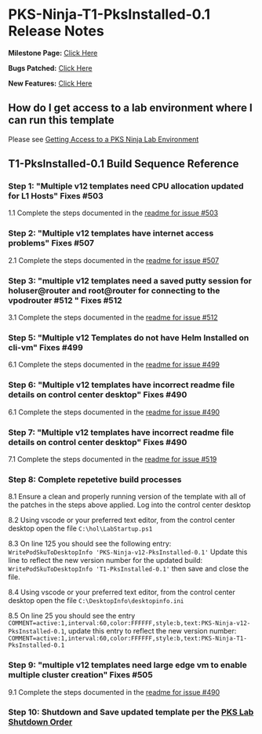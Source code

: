 # PKS-Ninja-T1-PksInstalled-0.1 Release Notes

**Milestone Page:** [Click Here](https://github.com/CNA-Tech/PKS-Ninja/milestone/1)

**Bugs Patched:** [Click Here](https://github.com/CNA-Tech/PKS-Ninja/issues?utf8=%E2%9C%93&q=label%3AAppliesTo%2FvAppTemplate%2Fv12-PksInstalled-0.1++milestone%3AMilestone6425+)

**New Features:** [Click Here](https://github.com/CNA-Tech/PKS-Ninja/issues?utf8=%E2%9C%93&q=label:enhancement/newFeature+label:AppliesTo/vAppTemplate/v12-PksInstalled++milestone:Milestone6425)

## How do I get access to a lab environment where I can run this template

Please see [Getting Access to a PKS Ninja Lab Environment](https://github.com/CNA-Tech/PKS-Ninja/tree/Pks1.4/Courses/GetLabAccess-LA8528)

## T1-PksInstalled-0.1 Build Sequence Reference

### Step 1: "Multiple v12 templates need CPU allocation updated for L1 Hosts" Fixes #503

1.1 Complete the steps documented in the [readme for issue #503](../../../../Patches/503/readme.md)

### Step 2: "Multiple v12 templates have internet access problems" Fixes #507

2.1 Complete the steps documented in the [readme for issue #507](../../../../Patches/507/readme.md)

### Step 3: "multiple v12 templates need a saved putty session for holuser@router and root@router for connecting to the vpodrouter #512 " Fixes #512

3.1 Complete the steps documented in the [readme for issue #512](../../../../Patches/512/readme.md)

### Step 5: "Multiple v12 Templates do not have Helm Installed on cli-vm" Fixes #499

6.1 Complete the steps documented in the [readme for issue #499](../../../../Patches/499/readme.md)

### Step 6: "Multiple v12 templates have incorrect readme file details on control center desktop" Fixes #490

6.1 Complete the steps documented in the [readme for issue #490](../../../../Patches/490/readme.md)

### Step 7: "Multiple v12 templates have incorrect readme file details on control center desktop" Fixes #490

7.1 Complete the steps documented in the [readme for issue #519](../../../../Patches/519/readme.md)

### Step 8: Complete repetetive build processes

8.1 Ensure a clean and properly running version of the template with all of the patches in the steps above applied. Log into the control center desktop

8.2 Using vscode or your preferred text editor, from the control center desktop open the file `C:\hol\LabStartup.ps1`

8.3 On line 125 you should see the following entry: `WritePodSkuToDesktopInfo 'PKS-Ninja-v12-PksInstalled-0.1'` Update this line to reflect the new version number for the updated build: `WritePodSkuToDesktopInfo 'T1-PksInstalled-0.1'` then save and close the file. 

8.4 Using vscode or your preferred text editor, from the control center desktop open the file `C:\DesktopInfo\desktopinfo.ini`

8.5 On line 25 you should see the entry `COMMENT=active:1,interval:60,color:FFFFFF,style:b,text:PKS-Ninja-v12-PksInstalled-0.1`, update this entry to reflect the new version number: `COMMENT=active:1,interval:60,color:FFFFFF,style:b,text:PKS-Ninja-T1-PksInstalled-0.1`

### Step 9: "multiple v12 templates need large edge vm to enable multiple cluster creation" Fixes #505

9.1 Complete the steps documented in the [readme for issue #490](../../../../Patches/505/readme.md)

### Step 10: Shutdown and Save updated template per the [PKS Lab Shutdown Order](https://confluence.eng.vmware.com/display/CNA/OneCloud+PKS+Lab+Startup+Optmization#OneCloudPKSLabStartupOptmization-PksLabShutdownOrder)